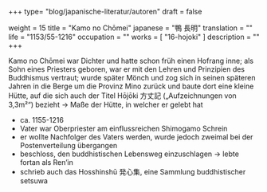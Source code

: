 +++
type= "blog/japanische-literatur/autoren"
draft = false

weight = 15
title = "Kamo no Chōmei"
japanese = "鴨 長明"
translation = ""
life = "1153/55-1216"
occupation = ""
works = [
  "16-hojoki"
]
description = ""
+++

Kamo no Chōmei war Dichter und hatte schon früh einen Hofrang inne; als Sohn
eines Priesters geboren, war er mit den Lehren und Prinzipien des Buddhismus vertraut; wurde später
Mönch und zog sich in seinen späteren Jahren in die Berge um die Provinz Mino zurück und baute
dort eine kleine Hütte, auf die sich auch der Titel Hōjōki 方丈記 („Aufzeichnungen von 3,3m²“)
bezieht -> Maße der Hütte, in welcher er gelebt hat


- ca. 1155-1216
- Vater war Oberpriester am einflussreichen Shimogamo Schrein
- er wollte Nachfolger des Vaters werden, wurde jedoch zweimal bei der Postenverteilung übergangen 
- beschloss, den buddhistischen Lebensweg einzuschlagen -> lebte fortan als Ren’in 
- schrieb auch das Hosshinshū 発心集, eine Sammlung buddhistischer setsuwa